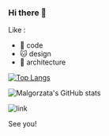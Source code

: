 ### Hi there 👋

Like :
- 🐣 code
- 🐱 design
- 🦉 architecture

[![Top Langs](https://github-readme-stats.vercel.app/api/top-langs/?username=malgosiam&layout=donut&theme=tokyonight)](https://github.com/anuraghazra/github-readme-stats)

![Malgorzata's GitHub stats](https://github-readme-stats.vercel.app/api?username=malgosiam&theme=tokyonight&rank_icon=github&show_icons=true)


![link](https://media3.giphy.com/avatars/Felini/ukfEXZ6hEnNu.gif)

See you!


<!--
**malgosiam/malgosiam** is a ✨ _special_ ✨ repository because its `README.md` (this file) appears on your GitHub profile.

Here are some ideas to get you started:

- 🔭 I’m currently working on ...
- 🌱 I’m currently learning ...
- 👯 I’m looking to collaborate on ...
- 🤔 I’m looking for help with ...
- 💬 Ask me about ...
- 📫 How to reach me: ...
- 😄 Pronouns: ...
- ⚡ Fun fact: ...
-->
